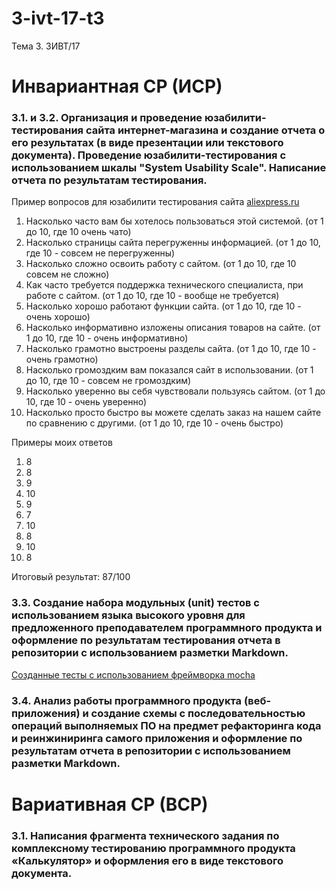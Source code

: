 # 3-ivt-17-t3
Тема 3. 3ИВТ/17

# Инвариантная СР (ИСР)

### 3.1. и 3.2. Организация и проведение юзабилити-тестирования сайта интернет-магазина и создание отчета о его результатах (в виде презентации или текстового документа). Проведение юзабилити-тестирования с использованием шкалы "System Usability Scale". Написание отчета по результатам тестирования.

Пример вопросов для юзабилити тестирования сайта [aliexpress.ru](aliexpress.ru)

1. Насколько часто вам бы хотелось пользоваться этой системой. (от 1 до 10, где 10 очень чато)
1. Насколько страницы сайта перегруженны информацией. (от 1 до 10, где 10 - совсем не перегруженны)
1. Насколько сложно освоить работу с сайтом. (от 1 до 10, где 10 совсем не сложно)
1. Как часто требуется поддержка технического специалиста, при работе с сайтом. (от 1 до 10, где 10 - вообще не требуется)
1. Насколько хорошо работают функции сайта. (от 1 до 10, где 10 - очень хорошо)
1. Насколько информативно изложены описания товаров на сайте. (от 1 до 10, где 10 - очень информативно)
1. Насколько грамотно выстроены разделы сайта. (от 1 до 10, где 10 - очень грамотно)
1. Насколько громоздким вам показался сайт в использовании. (от 1 до 10, где 10 - совсем не громоздким)
1. Насколько уверенно вы себя чувствовали пользуясь сайтом. (от 1 до 10, где 10 - очень уверенно)
1. Насколько просто быстро вы можете сделать заказ на нашем сайте по сравнению с другими. (от 1 до 10, где 10 - очень быстро)

Примеры моих ответов

1. 8
1. 8
1. 9
1. 10
1. 9
1. 7
1. 10
1. 8
1. 10
1. 8

Итоговый результат: 87/100


### 3.3. Создание набора модульных (unit) тестов с использованием языка высокого уровня для предложенного преподавателем программного продукта и оформление по результатам тестирования отчета в репозитории с использованием разметки Markdown.

[Созданные тесты с использованием фреймворка mocha](testing/)

### 3.4.  Анализ работы программного продукта (веб-приложения) и создание схемы с последовательностью операций выполняемых ПО на предмет рефакторинга кода и реинжиниринга самого приложения и оформление по результатам отчета в репозитории с использованием разметки Markdown.

# Вариативная СР (ВСР)

### 3.1. Написания фрагмента технического задания по комплексному тестированию программного продукта «Калькулятор» и оформления его в виде текстового документа.
